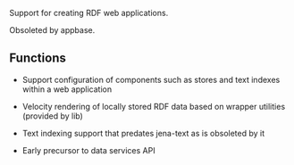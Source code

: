 Support for creating RDF web applications.

Obsoleted by appbase.

## Functions

   * Support configuration of components such as stores and text indexes within a web application
   
   * Velocity rendering of locally stored RDF data based on wrapper utilities (provided by lib)
   
   * Text indexing support that predates jena-text as is obsoleted by it
   
   * Early precursor to data services API
   